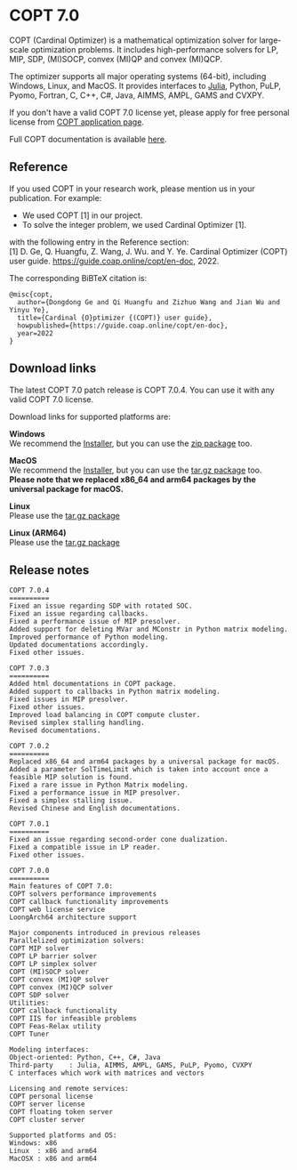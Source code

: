 # COPT 7.0

COPT (Cardinal Optimizer) is a mathematical optimization solver for large-scale optimization problems.
It includes high-performance solvers for LP, MIP, SDP, (MI)SOCP, convex (MI)QP and convex (MI)QCP.

The optimizer supports all major operating systems (64-bit), including Windows, Linux, and MacOS.
It provides interfaces to [Julia](https://github.com/COPT-Public/COPT.jl), Python, PuLP, Pyomo, Fortran, C, C++, C#, Java, AIMMS, AMPL, GAMS and CVXPY.

If you don't have a valid COPT 7.0 license yet,
please apply for free personal license from [COPT application page](https://www.shanshu.ai/copt).

Full COPT documentation is available [here](https://guide.coap.online/copt/en-doc/index.html).

## Reference
If you used COPT in your research work, please mention us in your publication. For example:
  - We used COPT [1] in our project.
  - To solve the integer problem, we used Cardinal Optimizer [1].

with the following entry in the Reference section:<br>
[1] D. Ge, Q. Huangfu, Z. Wang, J. Wu. and Y. Ye. Cardinal Optimizer (COPT) user guide. https://guide.coap.online/copt/en-doc, 2022.

The corresponding BiBTeX citation is:
```
@misc{copt,
  author={Dongdong Ge and Qi Huangfu and Zizhuo Wang and Jian Wu and Yinyu Ye},
  title={Cardinal {O}ptimizer {(COPT)} user guide},
  howpublished={https://guide.coap.online/copt/en-doc},
  year=2022
}
```
## Download links

The latest COPT 7.0 patch release is COPT 7.0.4.
You can use it with any valid COPT 7.0 license.

Download links for supported platforms are:

**Windows**<br>
  We recommend
  the [Installer](https://pub.shanshu.ai/download/copt/7.0.4/win64/CardinalOptimizer-7.0.4-win64-installer.zip),
  but you can use the [zip package](https://pub.shanshu.ai/download/copt/7.0.4/win64/CardinalOptimizer-7.0.4-win64.zip) too.

**MacOS**<br>
  We recommend
  the [Installer](https://pub.shanshu.ai/download/copt/7.0.4/osx64/CardinalOptimizer-7.0.4-universal_mac.dmg),
  but you can use the [tar.gz package](https://pub.shanshu.ai/download/copt/7.0.4/osx64/CardinalOptimizer-7.0.4-universal_mac.tar.gz) too.<br>
  **Please note that we replaced x86_64 and arm64 packages by the universal package for macOS.**

**Linux**<br>
  Please use the [tar.gz package](https://pub.shanshu.ai/download/copt/7.0.4/linux64/CardinalOptimizer-7.0.4-lnx64.tar.gz)

**Linux (ARM64)**<br>
  Please use the [tar.gz package](https://pub.shanshu.ai/download/copt/7.0.4/aarch64/CardinalOptimizer-7.0.4-aarch64_lnx.tar.gz)

## Release notes

```
COPT 7.0.4
==========
Fixed an issue regarding SDP with rotated SOC.
Fixed an issue regarding callbacks.
Fixed a performance issue of MIP presolver.
Added support for deleting MVar and MConstr in Python matrix modeling.
Improved performance of Python modeling.
Updated documentations accordingly.
Fixed other issues.

COPT 7.0.3
==========
Added html documentations in COPT package.
Added support to callbacks in Python matrix modeling.
Fixed issues in MIP presolver.
Fixed other issues.
Improved load balancing in COPT compute cluster.
Revised simplex stalling handling.
Revised documentations.

COPT 7.0.2
==========
Replaced x86_64 and arm64 packages by a universal package for macOS.
Added a parameter SolTimeLimit which is taken into account once a feasible MIP solution is found.
Fixed a rare issue in Python Matrix modeling.
Fixed a performance issue in MIP presolver.
Fixed a simplex stalling issue.
Revised Chinese and English documentations.

COPT 7.0.1
==========
Fixed an issue regarding second-order cone dualization.
Fixed a compatible issue in LP reader.
Fixed other issues.

COPT 7.0.0
==========
Main features of COPT 7.0:
COPT solvers performance improvements
COPT callback functionality improvements
COPT web license service
LoongArch64 architecture support

Major components introduced in previous releases
Parallelized optimization solvers:
COPT MIP solver
COPT LP barrier solver
COPT LP simplex solver
COPT (MI)SOCP solver
COPT convex (MI)QP solver
COPT convex (MI)QCP solver
COPT SDP solver
Utilities:
COPT callback functionality
COPT IIS for infeasible problems
COPT Feas-Relax utility
COPT Tuner

Modeling interfaces:
Object-oriented: Python, C++, C#, Java
Third-party    : Julia, AIMMS, AMPL, GAMS, PuLP, Pyomo, CVXPY
C interfaces which work with matrices and vectors

Licensing and remote services:
COPT personal license
COPT server license
COPT floating token server
COPT cluster server

Supported platforms and OS:
Windows: x86
Linux  : x86 and arm64
MacOSX : x86 and arm64
```
